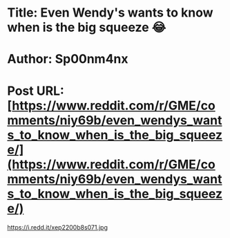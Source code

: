 # Title: Even Wendy's wants to know when is the big squeeze 😂
# Author: Sp00nm4nx
# Post URL: [https://www.reddit.com/r/GME/comments/niy69b/even_wendys_wants_to_know_when_is_the_big_squeeze/](https://www.reddit.com/r/GME/comments/niy69b/even_wendys_wants_to_know_when_is_the_big_squeeze/)


https://i.redd.it/xep2200b8s071.jpg